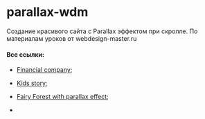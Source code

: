 # parallax-wdm
Создание красивого сайта с Parallax эффектом при скролле. По материалам уроков от webdesign-master.ru

#### Все ссылки:
- [Financial company](https://pnrf.github.io/financial-company/);

- [Kids story](https://pnrf.github.io/kids-story/);

- [Fairy Forest with parallax effect](https://pnrf.github.io/parallax-wdm/);

-
